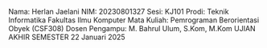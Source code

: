 Nama: Herlan Jaelani
NIM: 20230801327
Sesi: KJ101
Prodi: Teknik Informatika
Fakultas Ilmu Komputer
Mata Kuliah: Pemrograman Berorientasi Obyek (CSF308)
Dosen Pengampu: M. Bahrul Ulum, S.Kom, M.Kom
UJIAN AKHIR SEMESTER
22 Januari 2025
